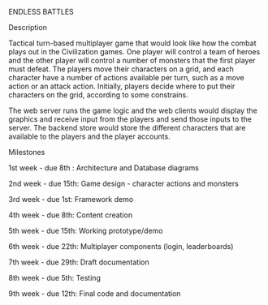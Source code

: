 
ENDLESS BATTLES

Description

Tactical turn-based multiplayer game that would look like how the combat plays out in the Civilization games.
One player will control a team of heroes and the other player will control a number of monsters that the first player must defeat. The players move their characters on a grid, and each character have a number of actions available per turn, such as a move action or an attack action. Initially, players decide where to put their characters on the grid, according to some constrains.

The web server runs the game logic and the web clients would display the graphics and receive input from the players and send those inputs to the server. The backend store would store the different characters that are available to the players and the player accounts.

Milestones

1st week - due 8th :
Architecture and Database diagrams

2nd week - due 15th:
Game design - character actions and monsters

3rd week - due 1st:
Framework demo

4th week - due 8th:
Content creation

5th week - due 15th:
Working prototype/demo

6th week - due 22th:
Multiplayer components (login, leaderboards)

7th week - due 29th:
Draft documentation

8th week - due 5th:
Testing

9th week - due 12th:
Final code and documentation
